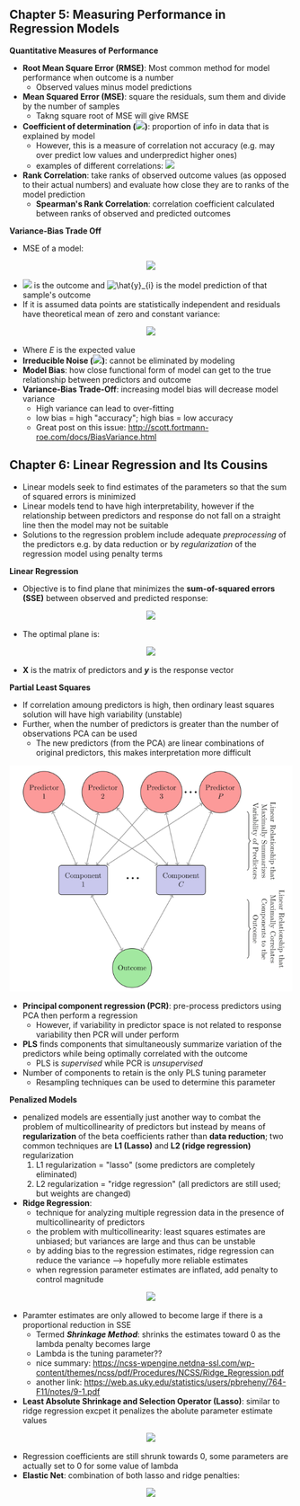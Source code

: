 ## Chapter 5: Measuring Performance in Regression Models
__Quantitative Measures of Performance__
* __Root Mean Square Error (RMSE)__: Most common method for model performance when outcome is a number
  * Observed values minus model predictions
* __Mean Squared Error (MSE)__: square the residuals, sum them and divide by the number of samples
  * Takng square root of MSE will give RMSE
* __Coefficient of determination (<img src="http://latex.codecogs.com/gif.latex?R^{2}"></a>)__: proportion of info in data that is explained by model
  * However, this is a measure of correlation not accuracy (e.g. may over predict low values and underpredict higher ones)
  * examples of different correlations:
  <img src="https://upload.wikimedia.org/wikipedia/commons/0/02/Correlation_examples.png"></a>
* __Rank Correlation__: take ranks of observed outcome values (as opposed to their actual numbers) and evaluate how close they are to ranks of the model prediction
  * __Spearman's Rank Correlation__: correlation coefficient calculated between ranks of observed and predicted outcomes
  
__Variance-Bias Trade Off__
* MSE of a model:
<p align="center"><img src="http://latex.codecogs.com/gif.latex?MSE&space;=&space;\frac{1}{n}\sum_{i=1}^{n}\left&space;(&space;y_{i}&space;-&space;\hat{y}_{i}\right&space;)^{2}"></p>

* <img src="http://latex.codecogs.com/gif.latex?\inline&space;y_{i}"></a> is the outcome and <img src="http://latex.codecogs.com/gif.latex?\hat{y}_{i}" title="\hat{y}_{i}" /></a> is the model prediction of that sample's outcome
* If it is assumed data points are statistically independent and residuals have theoretical mean of zero and constant variance:
<p align="center"><img src="http://latex.codecogs.com/gif.latex?\inline&space;E[MSE]&space;=&space;\sigma&space;^{2}&space;&plus;&space;(Model\;Bias)^{2}&space;&plus;&space;Model\;Variance"></a>

* Where *E* is the expected value
* __Irreducible Noise (<img src="http://latex.codecogs.com/gif.latex?\inline&space;\sigma&space;^{2}"></a>)__: cannot be eliminated by modeling
* __Model Bias__: how close functional form of model can get to the true relationship between predictors and outcome
* __Variance-Bias Trade-Off__: increasing model bias will decrease model variance
  * High variance can lead to over-fitting
  * low bias = high "accuracy"; high bias = low accuracy  
  * Great post on this issue: http://scott.fortmann-roe.com/docs/BiasVariance.html
## Chapter 6: Linear Regression and Its Cousins
* Linear models seek to find estimates of the parameters so that the sum of squared errors is minimized
* Linear models tend to have high interpretability, however if the relationship between predictors and response do not fall on a straight line then the model may not be suitable
* Solutions to the regression problem include adequate *preprocessing* of the predictors e.g. by data reduction or by *regularization* of the regression model using penalty terms

__Linear Regression__
* Objective is to find plane that minimizes the __sum-of-squared errors (SSE)__ between observed and predicted response: 
<p align="center"><img src="http://latex.codecogs.com/gif.latex?\inline&space;SSE&space;=&space;\sum_{i=1}^{n}\left&space;(&space;y_{i}&space;-&space;\hat{y}_{i}&space;\right&space;)^{2}"></a>

* The optimal plane is:
<p align="center"><img src="http://latex.codecogs.com/gif.latex?\inline&space;(X^{T}X)^{-1}X^{T}\,&space;{y}"></a>

* __X__ is the matrix of predictors and __*y*__ is the response vector

__Partial Least Squares__
* If correlation amoung predictors is high, then ordinary least squares solution will have high variability (unstable)
* Further, when the number of predictors is greater than the number of observations PCA can be used
  * The new predictors (from the PCA) are linear combinations of original predictors, this makes interpretation more difficult

![Fig.6.9 Partial Least Squares (p.115)](figures/Fig06.09_partial_least_squares.png)

* __Principal component regression (PCR)__: pre-process predictors using PCA then perform a regression
  * However, if variability in predictor space is not related to response variability then PCR will under perform
* __PLS__ finds components that simultaneously summarize variation of the predictors while being optimally correlated with the outcome
  * PLS is *supervised* while PCR is *unsupervised*
* Number of components to retain is the only PLS tuning parameter
  * Resampling techniques can be used to determine this parameter

__Penalized Models__
* penalized models are essentially just another way to combat the problem of multicollinearity of predictors but instead by means of __regularization__ of the beta coefficients rather than __data reduction__; two common techniques are __L1 (Lasso)__ and __L2 (ridge regression)__ regularization
  1. L1 regularization = "lasso" (some predictors are completely eliminated)
  2. L2 regularization = "ridge regression" (all predictors are still used; but weights are changed)
* __Ridge Regression__:
  * technique for analyzing multiple regression data in the presence of multicollinearity of predictors
  * the problem with multicollinearity: least squares estimates are unbiased; but variances are large and thus can be unstable
  * by adding bias to the regression estimates, ridge regression can reduce the variance --> hopefully more reliable estimates
  * when regression parameter estimates are inflated, add penalty to control magnitude
<p align="center"><img src="http://latex.codecogs.com/gif.latex?SSE_{L_{2}}&space;=&space;\sum_{i=1}^{n}\left&space;(&space;y_{i}-\hat{y}_{i}&space;\right&space;)^{2}&space;&plus;&space;\lambda&space;\sum_{j=1}^{P}\beta&space;_{j}^{2}"></a>

* Paramter estimates are only allowed to become large if there is a proportional reduction in SSE
  * Termed __*Shrinkage Method*__: shrinks the estimates toward 0 as the lambda penalty becomes large
  * Lambda is the tuning parameter??
  * nice summary: https://ncss-wpengine.netdna-ssl.com/wp-content/themes/ncss/pdf/Procedures/NCSS/Ridge_Regression.pdf
  * another link: https://web.as.uky.edu/statistics/users/pbreheny/764-F11/notes/9-1.pdf
* __Least Absolute Shrinkage and Selection Operator (Lasso)__: similar to ridge regression excpet it penalizes the abolute parameter estimate values
<p align="center"><img src="http://latex.codecogs.com/gif.latex?SSE_{L_{1}}&space;=&space;\sum_{i=1}^{n}\left&space;(&space;y_{i}-\hat{y}_{i}&space;\right&space;)^{2}&space;&plus;&space;\lambda&space;\sum_{j=1}^{P}\left&space;|&space;\beta&space;_{j}&space;\right&space;|"></a>

* Regression coefficients are still shrunk towards 0, some parameters are actually set to 0 for some value of lambda
* __Elastic Net__: combination of both lasso and ridge penalties:
<p align="center"><img src="http://latex.codecogs.com/gif.latex?SSE_{L_{1}}&space;=&space;\sum_{i=1}^{n}\left&space;(&space;y_{i}-\hat{y}_{i}&space;\right&space;)^{2}&space;&plus;&space;\lambda_{1}&space;\sum_{j=1}^{P}\beta_{j}^{2}&space;&plus;&space;\lambda_{2}&space;\sum_{j=1}^{P}\left&space;|&space;\beta&space;_{j}&space;\right&space;|"></a>
